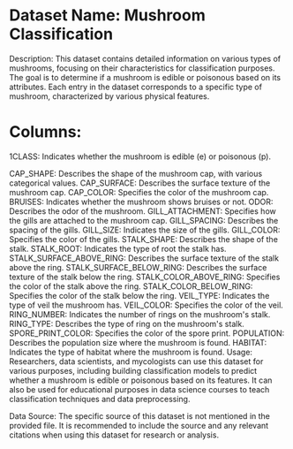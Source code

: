 # Dataset Name: Mushroom Classification

Description:
This dataset contains detailed information on various types of mushrooms, focusing on their characteristics for classification purposes. The goal is to determine if a mushroom is edible or poisonous based on its attributes. Each entry in the dataset corresponds to a specific type of mushroom, characterized by various physical features.

# Columns:

 1CLASS: Indicates whether the mushroom is edible (e) or poisonous (p).
 
CAP_SHAPE: Describes the shape of the mushroom cap, with various categorical values.
CAP_SURFACE: Describes the surface texture of the mushroom cap.
CAP_COLOR: Specifies the color of the mushroom cap.
BRUISES: Indicates whether the mushroom shows bruises or not.
ODOR: Describes the odor of the mushroom.
GILL_ATTACHMENT: Specifies how the gills are attached to the mushroom cap.
GILL_SPACING: Describes the spacing of the gills.
GILL_SIZE: Indicates the size of the gills.
GILL_COLOR: Specifies the color of the gills.
STALK_SHAPE: Describes the shape of the stalk.
STALK_ROOT: Indicates the type of root the stalk has.
STALK_SURFACE_ABOVE_RING: Describes the surface texture of the stalk above the ring.
STALK_SURFACE_BELOW_RING: Describes the surface texture of the stalk below the ring.
STALK_COLOR_ABOVE_RING: Specifies the color of the stalk above the ring.
STALK_COLOR_BELOW_RING: Specifies the color of the stalk below the ring.
VEIL_TYPE: Indicates the type of veil the mushroom has.
VEIL_COLOR: Specifies the color of the veil.
RING_NUMBER: Indicates the number of rings on the mushroom's stalk.
RING_TYPE: Describes the type of ring on the mushroom's stalk.
SPORE_PRINT_COLOR: Specifies the color of the spore print.
POPULATION: Describes the population size where the mushroom is found.
HABITAT: Indicates the type of habitat where the mushroom is found.
Usage:
Researchers, data scientists, and mycologists can use this dataset for various purposes, including building classification models to predict whether a mushroom is edible or poisonous based on its features. It can also be used for educational purposes in data science courses to teach classification techniques and data preprocessing.

Data Source:
The specific source of this dataset is not mentioned in the provided file. It is recommended to include the source and any relevant citations when using this dataset for research or analysis.
